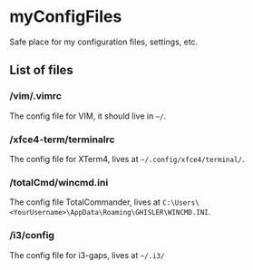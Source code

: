 # myConfigFiles
Safe place for my configuration files, settings, etc.

## List of files

### /vim/.vimrc
The config file for VIM, it should live in `~/`. 

### /xfce4-term/terminalrc
The config file for XTerm4, lives at `~/.config/xfce4/terminal/`.

### /totalCmd/wincmd.ini
The config file TotalCommander, lives at `C:\Users\<YourUsername>\AppData\Roaming\GHISLER\WINCMD.INI`.

### /i3/config
The config file for i3-gaps, lives at `~/.i3/`
